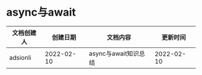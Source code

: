 # async与await

| 文档创建人 | 创建日期   | 文档内容             | 更新时间   |
| ---------- | ---------- | -------------------- | ---------- |
| adsionli   | 2022-02-10 | async与await知识总结 | 2022-02-10 |